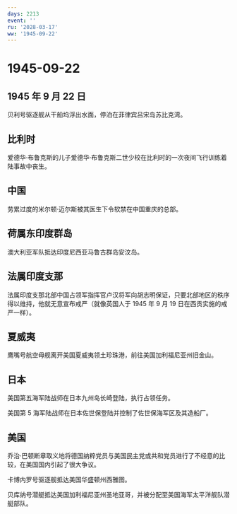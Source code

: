 ```yaml
---
days: 2213
event: ''
ru: '2028-03-17'
ww: '1945-09-22'
---
```


# 1945-09-22

## 1945 年 9 月 22 日

贝利号驱逐舰从干船坞浮出水面，停泊在菲律宾吕宋岛苏比克湾。

## 比利时

爱德华·布鲁克斯的儿子爱德华·布鲁克斯二世少校在比利时的一次夜间飞行训练着陆事故中丧生。

## 中国

劳累过度的米尔顿·迈尔斯被其医生下令软禁在中国重庆的总部。

## 荷属东印度群岛

澳大利亚军队抵达印度尼西亚马鲁古群岛安汶岛。

## 法属印度支那

法属印度支那北部中国占领军指挥官卢汉将军向胡志明保证，只要北部地区的秩序得以维持，他就无意宣布戒严（就像英国人于
1945 年 9 月 19 日在西贡实施的戒严一样）。

## 夏威夷

鹰嘴号航空母舰离开美国夏威夷领土珍珠港，前往美国加利福尼亚州旧金山。

## 日本

美国第五海军陆战师在日本九州岛长崎登陆，执行占领任务。

美国第 5 海军陆战师在日本佐世保登陆并控制了佐世保海军区及其造船厂。

## 美国

乔治·巴顿断章取义地将德国纳粹党员与美国民主党或共和党员进行了不经意的比较，在美国国内引起了很大争议。

卡博内罗号驱逐舰抵达美国华盛顿州西雅图。

贝库纳号潜艇抵达美国加利福尼亚州圣地亚哥，并被分配至美国海军太平洋舰队潜艇部队。